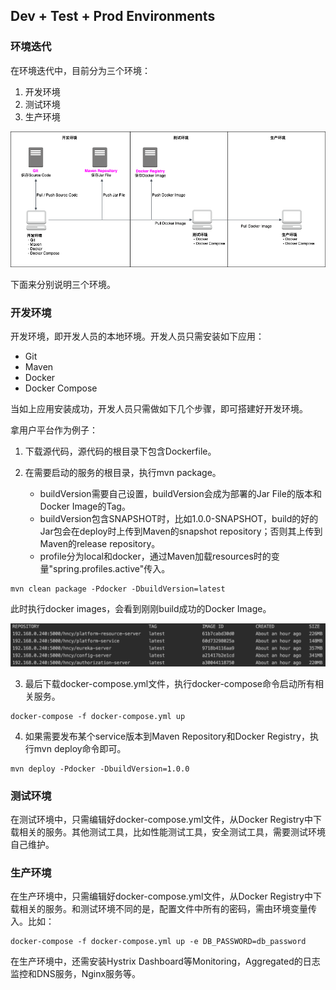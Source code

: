 ## Dev + Test + Prod Environments

### 环境迭代

在环境迭代中，目前分为三个环境：

1. 开发环境
2. 测试环境
3. 生产环境

![env](./pix/env.png)

下面来分别说明三个环境。

### 开发环境

开发环境，即开发人员的本地环境。开发人员只需安装如下应用：

* Git
* Maven
* Docker
* Docker Compose

当如上应用安装成功，开发人员只需做如下几个步骤，即可搭建好开发环境。

拿用户平台作为例子：

1. 下载源代码，源代码的根目录下包含Dockerfile。

2. 在需要启动的服务的根目录，执行mvn package。

    * buildVersion需要自己设置，buildVersion会成为部署的Jar File的版本和Docker Image的Tag。
    * buildVersion包含SNAPSHOT时，比如1.0.0-SNAPSHOT，build的好的Jar包会在deploy时上传到Maven的snapshot repository；否则其上传到Maven的release repository。
    * profile分为local和docker，通过Maven加载resources时的变量"spring.profiles.active"传入。

```
mvn clean package -Pdocker -DbuildVersion=latest
```

此时执行docker images，会看到刚刚build成功的Docker Image。

![docker-images](./pix/docker-images.png)

3. 最后下载docker-compose.yml文件，执行docker-compose命令启动所有相关服务。

```
docker-compose -f docker-compose.yml up
```

4. 如果需要发布某个service版本到Maven Repository和Docker Registry，执行mvn deploy命令即可。

```
mvn deploy -Pdocker -DbuildVersion=1.0.0
```

### 测试环境

在测试环境中，只需编辑好docker-compose.yml文件，从Docker Registry中下载相关的服务。其他测试工具，比如性能测试工具，安全测试工具，需要测试环境自己维护。

### 生产环境

在生产环境中，只需编辑好docker-compose.yml文件，从Docker Registry中下载相关的服务。和测试环境不同的是，配置文件中所有的密码，需由环境变量传入。比如：

```
docker-compose -f docker-compose.yml up -e DB_PASSWORD=db_password
```

在生产环境中，还需安装Hystrix Dashboard等Monitoring，Aggregated的日志监控和DNS服务，Nginx服务等。
